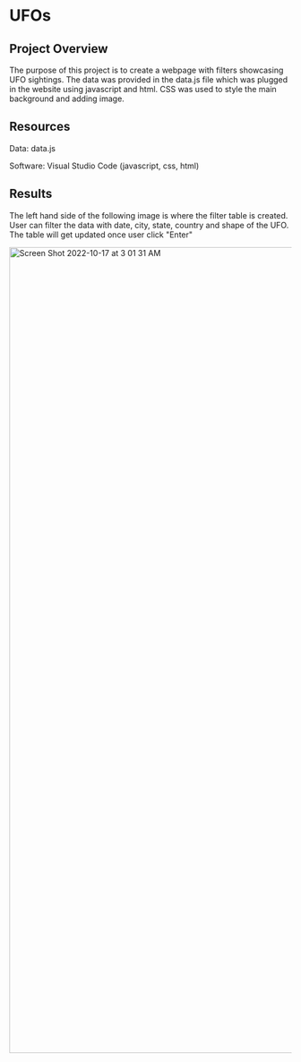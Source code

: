 # UFOs

## Project Overview
The purpose of this project is to create a webpage with filters showcasing UFO sightings. The data was provided in the data.js file which was plugged in the website using javascript and html. CSS was used to style the main background and adding image. 

## Resources

Data: data.js

Software: Visual Studio Code (javascript, css, html)

## Results
The left hand side of the following image is where the filter table is created. User can filter the data with date, city, state, country and shape of the UFO. The table will get updated once user click "Enter"

<img width="1440" alt="Screen Shot 2022-10-17 at 3 01 31 AM" src="https://user-images.githubusercontent.com/104872971/196110118-75cb2c5b-829e-4685-ad37-d35226cd7c02.png">
